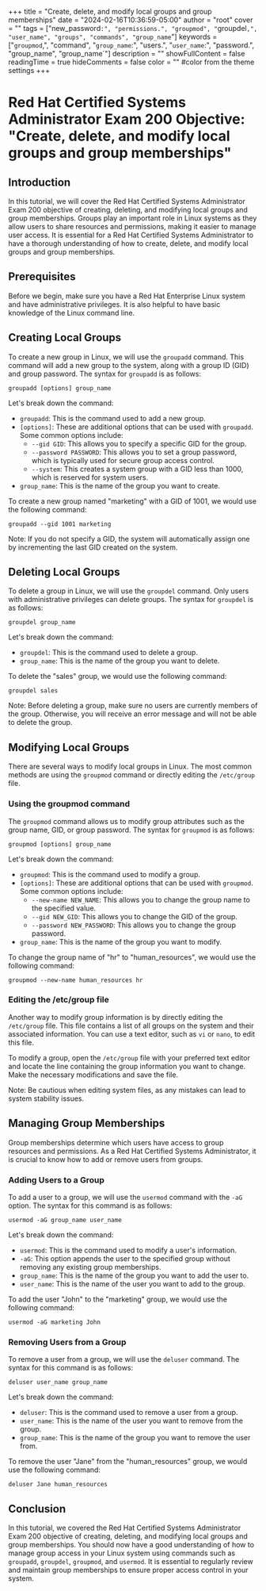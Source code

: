 +++
title = "Create, delete, and modify local groups and group memberships"
date = "2024-02-16T10:36:59-05:00"
author = "root"
cover = ""
tags = ["new_password`:", "permissions.", "groupmod", "`groupdel`,", "user_name", "groups", "commands", "group_name`"]
keywords = ["`groupmod`,", "command", "`group_name`:", "users.", "`user_name`:", "password.", "group_name", "group_name`"]
description = ""
showFullContent = false
readingTime = true
hideComments = false
color = "" #color from the theme settings
+++


# Red Hat Certified Systems Administrator Exam 200 Objective: "Create, delete, and modify local groups and group memberships"

## Introduction
In this tutorial, we will cover the Red Hat Certified Systems Administrator Exam 200 objective of creating, deleting, and modifying local groups and group memberships. Groups play an important role in Linux systems as they allow users to share resources and permissions, making it easier to manage user access. It is essential for a Red Hat Certified Systems Administrator to have a thorough understanding of how to create, delete, and modify local groups and group memberships.

## Prerequisites
Before we begin, make sure you have a Red Hat Enterprise Linux system and have administrative privileges. It is also helpful to have basic knowledge of the Linux command line.

## Creating Local Groups
To create a new group in Linux, we will use the `groupadd` command. This command will add a new group to the system, along with a group ID (GID) and group password. The syntax for `groupadd` is as follows:

`groupadd [options] group_name`

Let's break down the command:

- `groupadd`: This is the command used to add a new group.
- `[options]`: These are additional options that can be used with `groupadd`. Some common options include:
  - `--gid GID`: This allows you to specify a specific GID for the group.
  - `--password PASSWORD`: This allows you to set a group password, which is typically used for secure group access control.
  - `--system`: This creates a system group with a GID less than 1000, which is reserved for system users.
- `group_name`: This is the name of the group you want to create.

To create a new group named "marketing" with a GID of 1001, we would use the following command:

`groupadd --gid 1001 marketing`

Note: If you do not specify a GID, the system will automatically assign one by incrementing the last GID created on the system.

## Deleting Local Groups
To delete a group in Linux, we will use the `groupdel` command. Only users with administrative privileges can delete groups. The syntax for `groupdel` is as follows:

`groupdel group_name`

Let's break down the command:

- `groupdel`: This is the command used to delete a group.
- `group_name`: This is the name of the group you want to delete.

To delete the "sales" group, we would use the following command:

`groupdel sales`

Note: Before deleting a group, make sure no users are currently members of the group. Otherwise, you will receive an error message and will not be able to delete the group.

## Modifying Local Groups
There are several ways to modify local groups in Linux. The most common methods are using the `groupmod` command or directly editing the `/etc/group` file.

### Using the groupmod command
The `groupmod` command allows us to modify group attributes such as the group name, GID, or group password. The syntax for `groupmod` is as follows:

`groupmod [options] group_name`

Let's break down the command:

- `groupmod`: This is the command used to modify a group.
- `[options]`: These are additional options that can be used with `groupmod`. Some common options include:
  - `--new-name NEW_NAME`: This allows you to change the group name to the specified value.
  - `--gid NEW_GID`: This allows you to change the GID of the group.
  - `--password NEW_PASSWORD`: This allows you to change the group password.
- `group_name`: This is the name of the group you want to modify.

To change the group name of "hr" to "human_resources", we would use the following command:

`groupmod --new-name human_resources hr`

### Editing the /etc/group file
Another way to modify group information is by directly editing the `/etc/group` file. This file contains a list of all groups on the system and their associated information. You can use a text editor, such as `vi` or `nano`, to edit this file.

To modify a group, open the `/etc/group` file with your preferred text editor and locate the line containing the group information you want to change. Make the necessary modifications and save the file.

Note: Be cautious when editing system files, as any mistakes can lead to system stability issues.

## Managing Group Memberships
Group memberships determine which users have access to group resources and permissions. As a Red Hat Certified Systems Administrator, it is crucial to know how to add or remove users from groups.

### Adding Users to a Group
To add a user to a group, we will use the `usermod` command with the `-aG` option. The syntax for this command is as follows:

`usermod -aG group_name user_name`

Let's break down the command:

- `usermod`: This is the command used to modify a user's information.
- `-aG`: This option appends the user to the specified group without removing any existing group memberships.
- `group_name`: This is the name of the group you want to add the user to.
- `user_name`: This is the name of the user you want to add to the group.

To add the user "John" to the "marketing" group, we would use the following command:

`usermod -aG marketing John`

### Removing Users from a Group
To remove a user from a group, we will use the `deluser` command. The syntax for this command is as follows:

`deluser user_name group_name`

Let's break down the command:

- `deluser`: This is the command used to remove a user from a group.
- `user_name`: This is the name of the user you want to remove from the group.
- `group_name`: This is the name of the group you want to remove the user from.

To remove the user "Jane" from the "human_resources" group, we would use the following command:

`deluser Jane human_resources`

## Conclusion
In this tutorial, we covered the Red Hat Certified Systems Administrator Exam 200 objective of creating, deleting, and modifying local groups and group memberships. You should now have a good understanding of how to manage group access in your Linux system using commands such as `groupadd`, `groupdel`, `groupmod`, and `usermod`. It is essential to regularly review and maintain group memberships to ensure proper access control in your system. 
